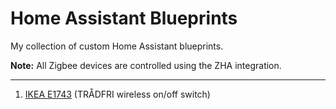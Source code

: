 # Home Assistant Blueprints

My collection of custom Home Assistant blueprints.

**Note:** All Zigbee devices are controlled using the ZHA integration.

---

1. [IKEA E1743](IKEA%20E1743) (TRÅDFRI wireless on/off switch)